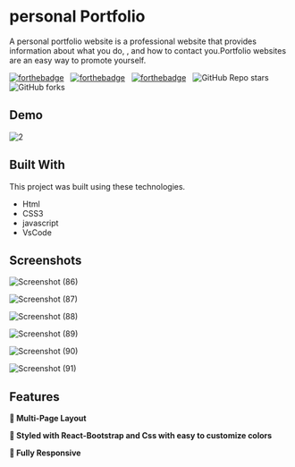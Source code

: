 
# personal Portfolio

A personal portfolio website is a professional website that provides information about what you do, , and how to contact you.Portfolio websites are an easy way to promote yourself.



[![forthebadge](https://forthebadge.com/images/badges/built-with-love.svg)](https://forthebadge.com) &nbsp;
[![forthebadge](https://forthebadge.com/images/badges/made-with-javascript.svg)](https://forthebadge.com) &nbsp;
[![forthebadge](https://forthebadge.com/images/badges/open-source.svg)](https://forthebadge.com) &nbsp;
![GitHub Repo stars](https://img.shields.io/github/stars/soumyajit4419/Portfolio?color=red&logo=github&style=for-the-badge) &nbsp;
![GitHub forks](https://img.shields.io/github/forks/soumyajit4419/Portfolio?color=red&logo=github&style=for-the-badge)

## Demo

![2](https://user-images.githubusercontent.com/107365081/211530451-d4427681-12b1-4705-be4f-0be18f3f7608.gif)
## Built With

This project was built using these technologies.

- Html
- CSS3
- javascript
- VsCode

## Screenshots

![Screenshot (86)](https://user-images.githubusercontent.com/107365081/211531289-81a6196b-c6b7-4055-9751-e3812add94af.png)


![Screenshot (87)](https://user-images.githubusercontent.com/107365081/211531299-de03a5c9-1197-4f81-a065-c7518cf18b37.png)


![Screenshot (88)](https://user-images.githubusercontent.com/107365081/211531307-ce3eb6cc-f47f-44f4-98a0-20a4fd543368.png)


![Screenshot (89)](https://user-images.githubusercontent.com/107365081/211531311-8842050b-fd9a-48d4-9cc3-b84a0d5d6ab3.png)


![Screenshot (90)](https://user-images.githubusercontent.com/107365081/211531314-22c7a317-ea7c-43c6-b4ed-e04461e18cdd.png)


![Screenshot (91)](https://user-images.githubusercontent.com/107365081/211531323-13a45657-9927-4b2c-a8d5-9867e072f0b9.png)


## Features

**📖 Multi-Page Layout**

**🎨 Styled with React-Bootstrap and Css with easy to customize colors**

**📱 Fully Responsive**
